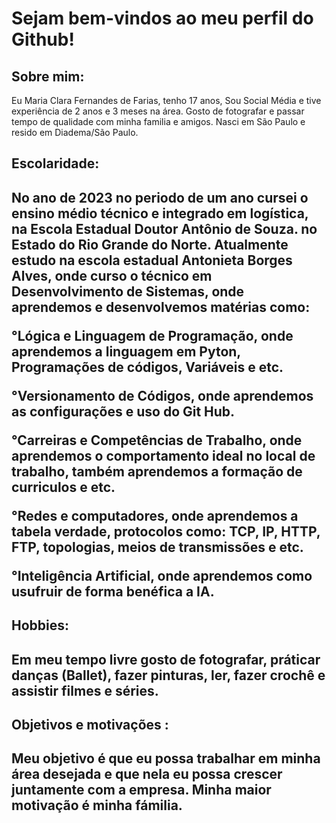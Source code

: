 <h1>Sejam bem-vindos ao meu perfil do Github!</h1> 

<h2>Sobre mim:</h2>

 Eu Maria Clara Fernandes de Farias, tenho 17 anos, Sou Social Média e tive experiência de 2 anos e 3 meses na área. Gosto de fotografar e passar tempo de qualidade com minha familia e amigos. Nasci em São Paulo e resido em Diadema/São Paulo.

<h2>Escolaridade:<h2>
No ano de 2023 no periodo de um ano cursei o ensino médio técnico e integrado em logística, na Escola Estadual Doutor Antônio de Souza. no Estado do Rio Grande do Norte.  
Atualmente estudo na escola estadual Antonieta Borges Alves, onde curso o técnico em Desenvolvimento de Sistemas, onde aprendemos e desenvolvemos matérias como:

°Lógica e Linguagem de Programação, onde aprendemos a linguagem em Pyton, Programações de códigos, Variáveis e etc.

°Versionamento de Códigos, onde aprendemos as configurações e uso do Git Hub.

°Carreiras e Competências de Trabalho, onde aprendemos o comportamento ideal no local de trabalho, também aprendemos a formação de curriculos e etc.

°Redes e computadores, onde aprendemos a tabela verdade, protocolos como: TCP, IP, HTTP, FTP, topologias, meios de transmissões e etc.

°Inteligência Artificial, onde aprendemos como usufruir de forma benéfica a IA.

<h2>Hobbies:<h2> 
Em meu tempo livre gosto de fotografar, práticar danças (Ballet), fazer pinturas, ler, fazer crochê e assistir filmes e séries.

<h2>Objetivos e motivações :<h2>
Meu objetivo é que eu possa trabalhar em minha área desejada e que nela eu possa crescer juntamente com a empresa. Minha maior motivação é minha fámilia.









